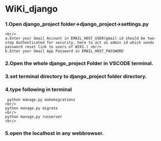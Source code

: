 # WiKi_django

### 1.Open django_project folder->django_project->settings.py  
	<br/>
	a.Enter your Gmail Account in EMAIL_HOST_USER(gmail-id should be two-step Authenticated for security, here to act as admin id which sends password reset link to users of WIKI.) <br/>
	b.Enter your Gmail App Password in EMAIL_HOST_PASSWORD
	
### 2.Open the whole django_project Folder in VSCODE terminal.

### 3.set terminal directory to django_project folder directory.

### 4.type following in terminal 
	 python manage.py makemigrations 
	<br/>
	python manage.py migrate
	<br/>
	python manage.py runserver 
	<br/>
	
### 5.open the localhost in any webbrowser.

